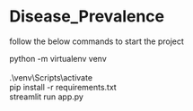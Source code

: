 # Disease_Prevalence

follow the below commands to start the project
<br/>

python -m virtualenv venv  
<br/>
.\venv\Scripts\activate 
<br/>
pip install -r requirements.txt
<br/>
streamlit run app.py
